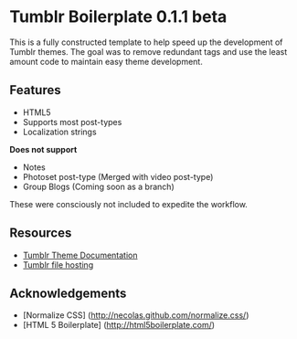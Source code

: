 Tumblr Boilerplate 0.1.1 beta
===========================

This is a fully constructed template to help speed up the development of Tumblr themes. The goal was to remove redundant tags and use the least amount code to maintain easy theme development.

Features 
--------

* HTML5
* Supports most post-types
* Localization strings

__Does not support__

* Notes
* Photoset post-type (Merged with video post-type)
* Group Blogs (Coming soon as a branch)

These were consciously not included to expedite the workflow.

## Resources ##

* [Tumblr Theme Documentation](http://www.tumblr.com/docs/en/custom_themes)
* [Tumblr file hosting](http://www.tumblr.com/themes/upload_static_file)

## Acknowledgements ##

* [Normalize CSS] (http://necolas.github.com/normalize.css/)
* [HTML 5 Boilerplate] (http://html5boilerplate.com/)